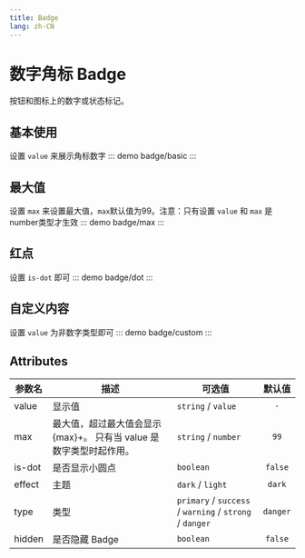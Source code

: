 ```yaml
---
title: Badge
lang: zh-CN
---
```


# 数字角标 Badge
按钮和图标上的数字或状态标记。

## 基本使用
设置 `value` 来展示角标数字
::: demo 
badge/basic
:::

## 最大值
设置 `max` 来设置最大值，`max`默认值为99。注意：只有设置 `value` 和 `max` 是number类型才生效
::: demo 
badge/max
:::

## 红点
设置 `is-dot`  即可
::: demo 
badge/dot
:::

## 自定义内容
设置 `value`  为非数字类型即可
::: demo 
badge/custom
:::

## Attributes
|参数名|描述|可选值|默认值|
|-------|-------|---|:---:|
|value|显示值| `string` / `value`|`-`|
|max|最大值，超过最大值会显示 {max}+。 只有当 value 是数字类型时起作用。|`string` / `number` | `99` |
|is-dot|是否显示小圆点| `boolean`|`false`|
|effect|主题|`dark` / `light`|`dark`|
|type|类型|`primary` / `success` / `warning` / `strong` / `danger` |`danger`|
|hidden|是否隐藏 Badge|`boolean`|`false`|
